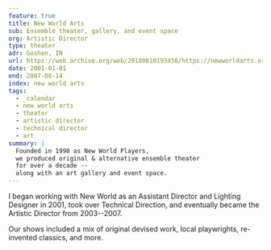 ```yaml
---
feature: true
title: New World Arts
sub: Ensemble theater, gallery, and event space
org: Artistic Director
type: theater
adr: Goshen, IN
url: https://web.archive.org/web/20100810193456/https://newworldarts.org/events/history.php
date: 2001-01-01
end: 2007-08-14
index: new world arts
tags:
  - _calendar
  - new world arts
  - theater
  - artistic director
  - technical director
  - art
summary: |
  Founded in 1998 as New World Players,
  we produced original & alternative ensemble theater
  for over a decade --
  along with an art gallery and event space.
---
```


I began working with New World
as an Assistant Director and Lighting Designer in 2001,
took over Technical Direction,
and eventually became the Artistic Director
from 2003--2007.

Our shows included a mix of
original devised work,
local playwrights,
re-invented classics,
and more.
